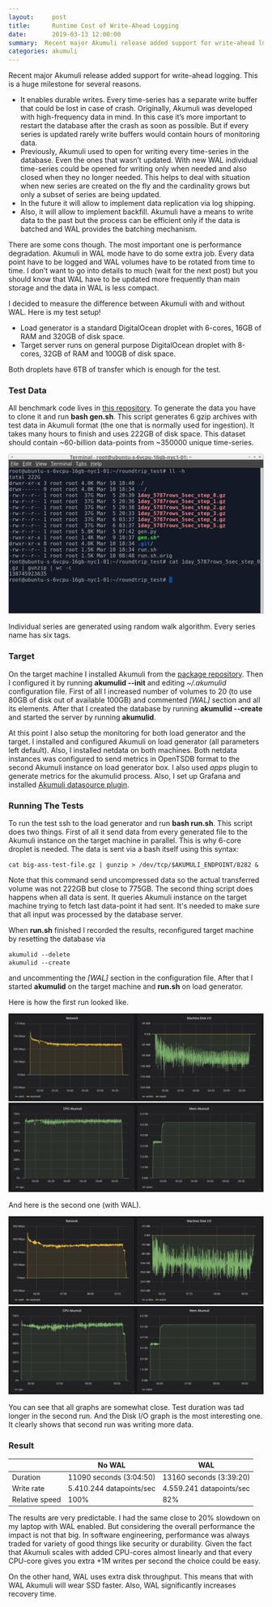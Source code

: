 ```yaml
---
layout:     post
title:      Runtime Cost of Write-Ahead Logging
date:       2019-03-13 12:00:00
summary:  Recent major Akumuli release added support for write-ahead logging. This is a huge milestone for several reasons...
categories: akumuli
---
```


Recent major Akumuli release added support for write-ahead logging. This is a huge milestone for several reasons.

- It enables durable writes. Every time-series has a separate write buffer that could be lost in case of crash. Originally, Akumuli was developed with high-frequency data in mind. In this case it’s more important to restart the database after the crash as soon as possible. But if every series is updated rarely write buffers would contain hours of monitoring data.
- Previously, Akumuli used to open for writing every time-series in the database. Even the ones that wasn’t updated. With new WAL individual time-series could be opened for writing only when needed and also closed when they no longer needed. This helps to deal with situation when new series are created on the fly and the cardinality grows but only a subset of series are being updated.
- In the future it will allow to implement data replication via log shipping.
- Also, it will allow to implement backfill. Akumuli have a means to write data to the past but the process can be efficient only if the data is batched and WAL provides the batching mechanism.

There are some cons though. The most important one is performance degradation. Akumuli in WAL mode have to do some extra job. Every data point have to be logged and WAL volumes have to be rotated from time to time. I don’t want to go into details to much (wait for the next post) but you should know that WAL have to be updated more frequently than main storage and the data in WAL is less compact.

I decided to measure the difference between Akumuli with and without WAL. Here is my test setup!

- Load generator is a standard DigitalOcean droplet with 6-cores, 16GB of RAM and 320GB of disk space.
- Target server runs on general purpose DigitalOcean droplet with 8-cores, 32GB of RAM and 100GB of disk space.

Both droplets have 6TB of transfer which is enough for the test.

### Test Data

All benchmark code lives in [this repository](https://github.com/Lazin/roundtrip_test). To generate the data you have to clone it and run **bash gen.sh**. This script generates 6 gzip archives with test data in Akumuli format (the one that is normally used for ingestion). It takes many hours to finish and uses 222GB of disk space. This dataset should contain ~60-billion data-points from ~350000 unique time-series.

![Test data](/images/walterm.png)

Individual series are generated using random walk algorithm. Every series name has six tags.

### Target

On the target machine I installed Akumuli from the [package repository](https://packagecloud.io/Lazin/Akumuli). Then I configured it by running **akumulid --init** and editing *~/.akumulid* configuration file. First of all I increased number of volumes to 20 (to use 80GB of disk out of available 100GB) and commented *[WAL]* section and all its elements. After that I created the database by running **akumulid --create** and started the server by running **akumulid**.

At this point I also setup the monitoring for both load generator and the target. I installed and configured Akumuli on load generator (all parameters left default). Also, I installed netdata on both machines. Both netdata instances was configured to send metrics in OpenTSDB format to the second Akumuli instance on load generator box. I also used *apps* plugin to generate metrics for the akumulid process. Also, I set up Grafana and installed [Akumuli datasource plugin](https://grafana.com/plugins/akumuli-datasource).

### Running The Tests

To run the test ssh to the load generator and run **bash run.sh**. This script does two things. First of all it send data from every generated file to the Akumuli instance on the target machine in parallel. This is why 6-core droplet is needed. The data is sent via a bash itself using this syntax: 

```
cat big-ass-test-file.gz | gunzip > /dev/tcp/$AKUMULI_ENDPOINT/8282 & 
```

Note that this command send uncompressed data so the actual transferred volume was not 222GB but close to 775GB.
The second thing script does happens when all data is sent. It queries Akumuli instance on the target machine trying to fetch last data-point it had sent. It's needed to make sure that all input was processed by the database server.

When **run.sh** finished I recorded the results, reconfigured target machine by resetting the database via 

```
akumulid --delete
akumulid --create 
```

and uncommenting the *[WAL]* section in the configuration file. After that I started **akumulid** on the target machine and **run.sh** on load generator.

Here is how the first run looked like.

![Test data](/images/nowal1_crop.png)
![Test data](/images/nowal3_crop.png)

And here is the second one (with WAL).

![Test data](/images/wal1_crop.png)
![Test data](/images/wal3_crop.png)

You can see that all graphs are somewhat close. Test duration was tad longer in the second run. And the Disk I/O graph is the most interesting one. It clearly shows that second run was writing more data.

### Result

|                |No WAL                  |WAL                     |
|----------------|------------------------|------------------------|
|Duration        |11090 seconds (3:04:50) | 13160 seconds (3:39:20)|
|Write rate      |5.410.244 datapoints/sec|4.559.241 datapoints/sec|
|Relative speed  |100%                    |82%                     |

The results are very predictable. I had the same close to 20% slowdown on my laptop with WAL enabled. But considering the overall performance the impact is not that big. In software engineering, performance was always traded for variety of good things like security or durability. Given the fact that Akumuli scales with added CPU-cores almost linearly and that every CPU-core gives you extra +1M writes per second the choice could be easy.

On the other hand, WAL uses extra disk throughput. This means that with WAL Akumuli will wear SSD faster. Also, WAL significantly increases recovery time. 
